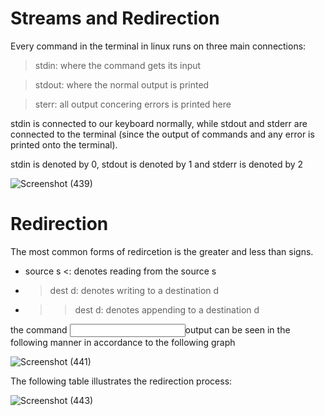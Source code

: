# Streams and Redirection
Every command in the terminal in linux runs on three main connections: 

>stdin: where the command gets its input

>stdout: where the normal output is printed

>sterr: all output concering errors is printed here

stdin is connected to our keyboard normally, while stdout and stderr are connected to the terminal (since the output of commands and any error is printed onto the terminal).

stdin is denoted by 0, stdout is denoted by 1 and stderr is denoted by 2

![Screenshot (439)](https://user-images.githubusercontent.com/102430622/161391221-f8740172-51f7-4278-8468-dbf111bb2bdc.png)

# Redirection

The most common forms of redircetion is the greater and less than signs. 

- source s <: denotes reading from the source s
- > dest d: denotes writing to a destination d
- >> dest d: denotes appending to a destination d

the command <input comm>output can be seen in the following manner in accordance to the following graph

![Screenshot (441)](https://user-images.githubusercontent.com/102430622/161391342-75ee7e80-4dd3-4fac-837e-08e529fbbdd7.png)

The following table illustrates the redirection process:

![Screenshot (443)](https://user-images.githubusercontent.com/102430622/161391547-8cdc4abf-9e70-45b7-a677-2f6603f71680.png)



